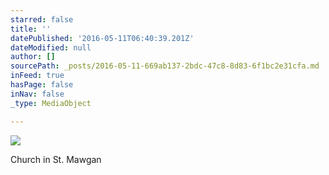 ```yaml
---
starred: false
title: ''
datePublished: '2016-05-11T06:40:39.201Z'
dateModified: null
author: []
sourcePath: _posts/2016-05-11-669ab137-2bdc-47c8-8d83-6f1bc2e31cfa.md
inFeed: true
hasPage: false
inNav: false
_type: MediaObject

---
```

![](https://the-grid-user-content.s3-us-west-2.amazonaws.com/cf8913ff-437a-4939-8579-d8506bcd429e.jpg)

Church in St. Mawgan